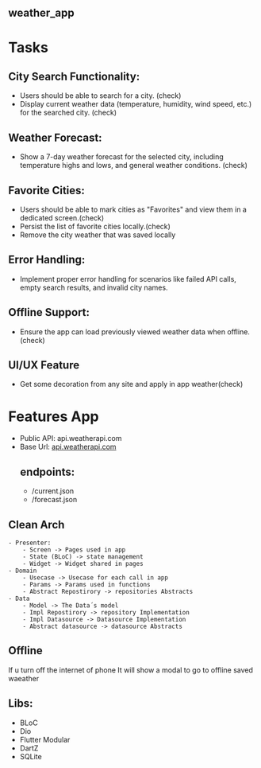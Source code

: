 ## weather_app

# Tasks
## City Search Functionality:
- Users should be able to search for a city. (check)
- Display current weather data (temperature, humidity, wind speed, etc.) for the searched city. (check)
## Weather Forecast:
- Show a 7-day weather forecast for the selected city, including temperature highs and lows, and general weather conditions. (check)
## Favorite Cities:
- Users should be able to mark cities as "Favorites" and view them in a dedicated screen.(check)
- Persist the list of favorite cities locally.(check)
- Remove the city weather that was saved locally
## Error Handling:
- Implement proper error handling for scenarios like failed API calls, empty search results, and invalid city names.
## Offline Support:
- Ensure the app can load previously viewed weather data when offline.(check)
## UI/UX Feature
- Get some decoration from any site and apply in app weather(check)

# Features App
- Public API: api.weatherapi.com
- Base Url: [api.weatherapi.com](https://api.weatherapi.com/v1/)
    ## endpoints:
    - /current.json
    - /forecast.json
## Clean Arch
    - Presenter:
        - Screen -> Pages used in app
        - State (BLoC) -> state management
        - Widget -> Widget shared in pages
    - Domain
        - Usecase -> Usecase for each call in app
        - Params -> Params used in functions
        - Abstract Repostirory -> repositories Abstracts
    - Data
        - Model -> The Data´s model
        - Impl Repostirory -> repository Implementation 
        - Impl Datasource -> Datasource Implementation
        - Abstract datasource -> datasource Abstracts

## Offline
If u turn off the internet of phone
It will show a modal to go to offline saved waeather


## Libs:
- BLoC
- Dio
- Flutter Modular
- DartZ
- SQLite

